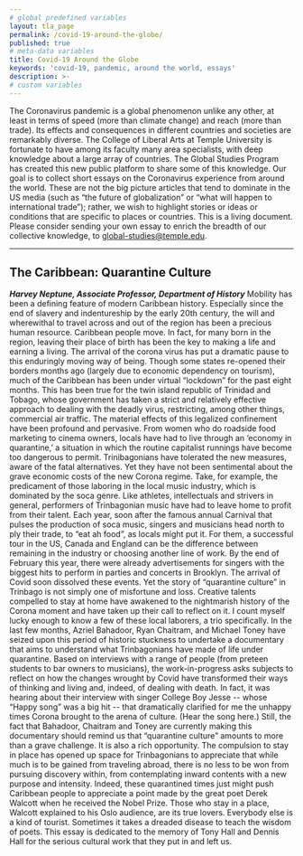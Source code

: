 ```yaml
---
# global predefined variables
layout: tla_page
permalink: /covid-19-around-the-globe/
published: true
# meta-data variables
title: Covid-19 Around the Globe
keywords: 'covid-19, pandemic, around the world, essays'
description: >-
# custom variables
---
```

The Coronavirus pandemic is a global phenomenon unlike any other, at least in terms of speed (more than climate change) and reach (more than trade). Its effects and consequences in different countries and societies are remarkably diverse. The College of Liberal Arts at Temple University is fortunate to have among its faculty many area specialists, with deep knowledge about a large array of countries. The Global Studies Program has created this new public platform to share some of this knowledge. Our goal is to collect short essays on the Coronavirus experience from around the world. These are not the big picture articles that tend to dominate in the US media (such as “the future of globalization” or “what will happen to international trade”); rather, we wish to highlight stories or ideas or conditions that are specific to places or countries. This is a living document. Please consider sending your own essay to enrich the breadth of our collective knowledge, to [global-studies@temple.edu](mailto:global-studies@temple.edu).

___

## The Caribbean: Quarantine Culture
**_Harvey Neptune, Associate Professor, Department of History_**
Mobility has been a defining feature of modern Caribbean history.  Especially since the end of slavery and indentureship by the early 20th century, the will and wherewithal to travel across and out of the region has been a precious human resource.  Caribbean people move.  In fact, for many born in the region, leaving their place of birth has been the key to making a life and earning a living.  The arrival of the corona virus has put a dramatic pause to this enduringly moving way of being.  Though some states re-opened their borders months ago (largely due to economic dependency on tourism), much of the Caribbean has been under virtual “lockdown” for the past eight months. This has been true for the twin island republic of Trinidad and Tobago, whose government has taken a strict and relatively effective approach to dealing with the deadly virus, restricting, among other things, commercial air traffic.
The material effects of this legalized confinement have been profound and pervasive.  From women who do roadside food marketing to cinema owners, locals have had to  live through an ‘economy in quarantine,’ a situation in which the routine capitalist runnings have become too dangerous to permit.  Trinibagonians have tolerated the new measures, aware of the fatal alternatives.  Yet they have not been sentimental about the grave economic costs of the new Corona regime.
Take, for example, the predicament of those laboring in the local music industry, which is dominated by the soca genre.  Like athletes, intellectuals and strivers in general, performers of Trinbagonian music have had to leave home to profit from their talent.  Each year, soon after the famous annual Carnival that pulses the production of soca music, singers and musicians head north to ply their trade, to “eat ah food”, as locals might put it.  For them, a successful tour in the US, Canada and England can be the difference between remaining in the industry or choosing another line of work.  By the end of February this year, there were already advertisements for singers with the biggest hits to perform in parties and concerts in Brooklyn.  The arrival of Covid soon dissolved these events.
Yet the story of “quarantine culture” in Trinbago is not simply one of misfortune and loss.  Creative talents compelled to stay at home have awakened to the nightmarish history of the Corona moment and have taken up their call to reflect on it.  I count myself lucky enough to know a few of these local laborers, a trio specifically.  In the last few months, Azriel Bahadoor, Ryan Chaitram, and Michael Toney have seized upon this period of historic stuckness to undertake a documentary that aims to understand what Trinbagonians have made of life under quarantine.  Based on interviews with a range of people (from preteen students to bar owners to musicians), the work-in-progress asks subjects to reflect on how the changes wrought by Covid have transformed their ways of thinking and living and, indeed, of dealing with death.  In fact, it was hearing about their interview with singer College Boy Jesse -- whose “Happy song” was a big hit -- that dramatically clarified for me the unhappy times Corona brought to the arena of culture. (Hear the song here.)
Still, the fact that Bahadoor, Chaitram and Toney are currently making this documentary should remind us that “quarantine culture” amounts to more than a grave challenge. It is also a rich opportunity.  The compulsion to stay in place has opened up space for Trinbagonians to appreciate that while much is to be gained from traveling abroad, there is no less to be won from pursuing discovery within, from contemplating inward contents with a new purpose and intensity.  Indeed, these quarantined times just might push Caribbean people to appreciate a point made by the great poet Derek Walcott when he received the Nobel Prize. Those who stay in a place, Walcott explained to his Oslo audience, are its true lovers.  Everybody else is a kind of tourist.
Sometimes it takes a dreaded disease to teach the wisdom of poets.
This essay is dedicated to the memory of Tony Hall and Dennis Hall for the serious cultural work that they put in and left us.
